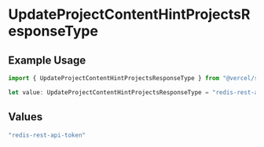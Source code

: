 # UpdateProjectContentHintProjectsResponseType

## Example Usage

```typescript
import { UpdateProjectContentHintProjectsResponseType } from "@vercel/sdk/models/operations";

let value: UpdateProjectContentHintProjectsResponseType = "redis-rest-api-token";
```

## Values

```typescript
"redis-rest-api-token"
```
